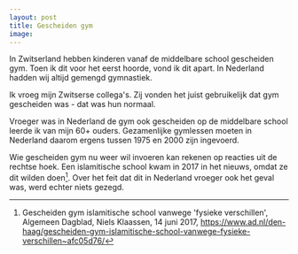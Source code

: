 ```yaml
---
layout: post
title: Gescheiden gym
image:
---
```


In Zwitserland hebben kinderen vanaf de middelbare school gescheiden gym. Toen ik dit voor het eerst hoorde, vond ik dit apart. In Nederland hadden wij altijd gemengd gymnastiek.

Ik vroeg mijn Zwitserse collega's. Zij vonden het juist gebruikelijk dat gym gescheiden was - dat was hun normaal.

Vroeger was in Nederland de gym ook gescheiden op de middelbare school leerde ik van mijn 60+ ouders. Gezamenlijke gymlessen moeten in Nederland daarom ergens tussen 1975 en 2000 zijn ingevoerd.

Wie gescheiden gym nu weer wil invoeren kan rekenen op reacties uit de rechtse hoek. Een islamitische school kwam in 2017 in het nieuws, omdat ze dit wilden doen[^1]. Over het feit dat dit in Nederland vroeger ook het geval was, werd echter niets gezegd.

[^1]: Gescheiden gym islamitische school vanwege 'fysieke verschillen', Algemeen Dagblad, Niels Klaassen, 14 juni 2017, <https://www.ad.nl/den-haag/gescheiden-gym-islamitische-school-vanwege-fysieke-verschillen~afc05d76/>
